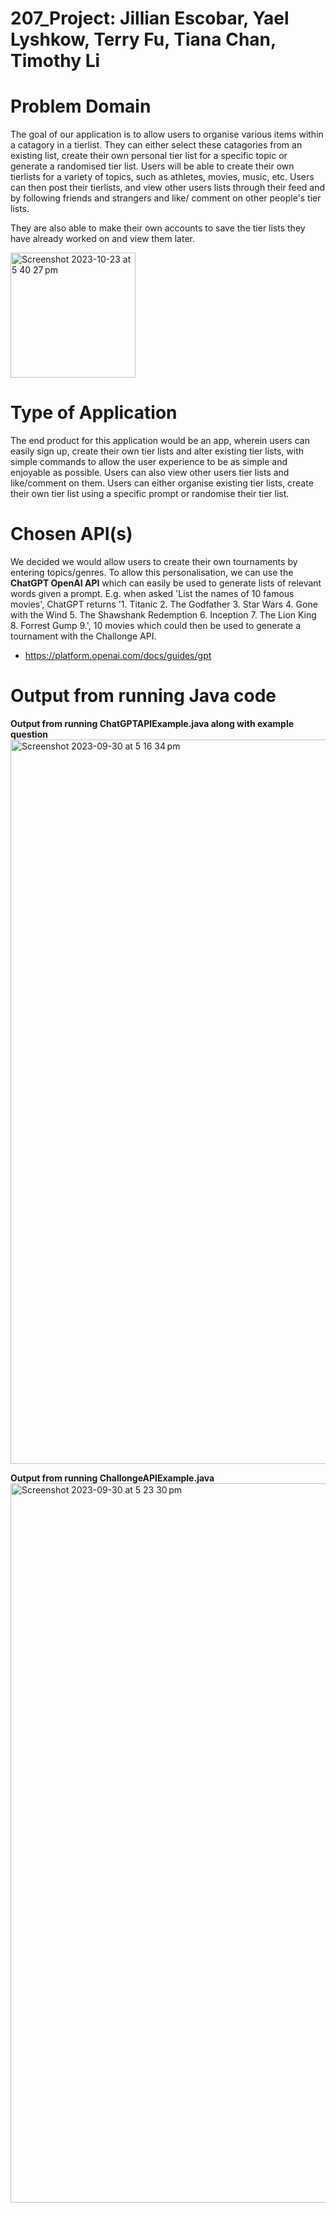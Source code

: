 # 207_Project: Jillian Escobar, Yael Lyshkow, Terry Fu, Tiana Chan, Timothy Li

# Problem Domain

The goal of our application is to allow users to organise various items within a catagory in a tierlist. They can 
either select these catagories from an existing list, create their own personal tier list for a specific topic or 
generate a randomised tier list. Users will be able to create their own tierlists for a variety of topics, such as 
athletes, movies, music, etc. Users can then post their tierlists, and view other users lists through their feed 
and by following friends and strangers and like/ comment on other people's tier lists. 

They are also able to make their own accounts to save the tier lists they have already worked on and view them later.

<img width="200" alt="Screenshot 2023-10-23 at 5 40 27 pm" src="https://github.com/yaellysh/207_Project/assets/137076627/39a61ec0-1e29-473e-b40a-b6b37d14ec3b">

# Type of Application

The end product for this application would be an app, wherein users can easily sign up, create their own tier lists 
and alter existing tier lists, with simple commands to allow the user experience to be as simple and enjoyable as 
possible. Users can also view other users tier lists and like/comment on them.
Users can either organise existing tier lists, create their own tier list using a specific prompt or randomise their tier list.

# Chosen API(s)

We decided we would allow users to create their own tournaments by entering topics/genres. To allow
this personalisation, we can use the **ChatGPT OpenAI API** which can easily be used to generate lists of relevant words
given a prompt. E.g. when asked 'List the names of 10 famous movies', ChatGPT returns
'1. Titanic 2. The Godfather 3. Star Wars 4. Gone with the Wind 5. The Shawshank Redemption 6. Inception 7. The Lion
King 8. Forrest Gump 9.', 10 movies which could then be used to generate a tournament with the Challonge API.

- https://platform.openai.com/docs/guides/gpt

# Output from running Java code

**Output from running ChatGPTAPIExample.java along with example question**
<img width="1159" alt="Screenshot 2023-09-30 at 5 16 34 pm" src="https://github.com/yaellysh/207_Project/assets/137076627/c5aa031c-1b6d-4188-835b-29d43cf77c63">

**Output from running ChallongeAPIExample.java**
<img width="1151" alt="Screenshot 2023-09-30 at 5 23 30 pm" src="https://github.com/yaellysh/207_Project/assets/137076627/faed84e2-59c2-4ed9-9ea3-9c72e0997496">



